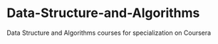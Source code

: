 # Data-Structure-and-Algorithms
Data Structure and Algorithms courses for specialization on Coursera
